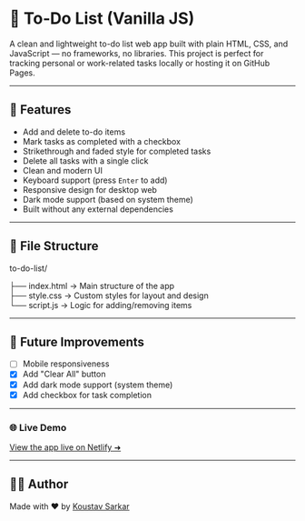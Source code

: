 # 📝 To‑Do List (Vanilla JS)

A clean and lightweight to-do list web app built with plain HTML, CSS, and JavaScript — no frameworks, no libraries. This project is perfect for tracking personal or work-related tasks locally or hosting it on GitHub Pages.

---

## 🔧 Features

- Add and delete to-do items
- Mark tasks as completed with a checkbox
- Strikethrough and faded style for completed tasks
- Delete all tasks with a single click
- Clean and modern UI
- Keyboard support (press `Enter` to add)
- Responsive design for desktop web
- Dark mode support (based on system theme)
- Built without any external dependencies

---

## 📁 File Structure

to-do-list/

├── index.html      → Main structure of the app  
├── style.css       → Custom styles for layout and design  
└── script.js       → Logic for adding/removing items

---

## 🚀 Future Improvements

- [ ] Mobile responsiveness
- [x] Add "Clear All" button
- [x] Add dark mode support (system theme)
- [x] Add checkbox for task completion

---

### 🌐 Live Demo
[View the app live on Netlify ➜](https://todobykoustav.netlify.app/)

---

## 🧑‍💻 Author

Made with ❤️ by [Koustav Sarkar](https://github.com/koustavcodes)